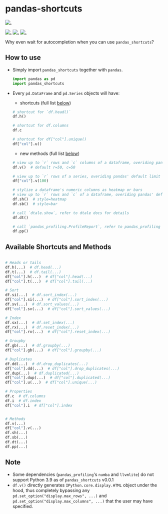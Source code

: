 # pandas-shortcuts

[![.](https://img.shields.io/static/v1?logo=github&label=maintainer&message=baogianghoangvu&color=violet)](https://github.com/baogianghoangvu)

[![.](https://img.shields.io/badge/version-0.0.1-informational)](https://github.com/baogianghoangvu/pandas-shortcuts/blob/main/pandas_shortcuts/__init__.py)
[![.](https://img.shields.io/badge/python-3.8-important)](https://github.com/python/cpython)
[![.](https://img.shields.io/badge/code%20style-black-black)](https://github.com/psf/black)

Why even wait for autocompletion when you can use `pandas_shortcuts`?

## How to use

- Simply import `pandas_shortcuts` together with `pandas`.

  ```Python
  import pandas as pd
  import pandas_shortcuts
  ```

- Every `pd.DataFrame` and `pd.Series` objects will have:

  - shortcuts (full list [below](#available-shortcuts-and-methods))

  ```Python
  # shortcut for `df.head()`
  df.h()

  # shortcut for df.columns
  df.c

  # shortcut for df["col"].unique()
  df["col"].u()
  ```

  - new methods (full list [below](#available-shortcuts-and-methods))

  ```Python
  # view up to `r` rows and `c` columns of a dataframe, overiding pandas' default limit
  df.v()  # default r=50, c=50

  # view up to `r` rows of a series, overiding pandas' default limit
  df["col"].v(100)

  # stylize a dataframe's numeric columns as heatmap or bars
  # view up to `r` rows and `c` of a dataframe, overiding pandas' default limit
  df.sh()  # style=heatmap
  df.sb()  # style=bar

  # call `dtale.show`, refer to dtale docs for details
  df.dt()

  # call `pandas_profiling.ProfileReport`, refer to pandas_profiling docs for details
  df.pp()
  ```

## Available Shortcuts and Methods

```Python

# Heads or tails
df.h(...)  # df.head(...)
df.t(...)  # df.tail(...)
df["col"].h(...)  # df["col"].head(...)
df["col"].t(...)  # df["col"].tail(...)

# Sort
df.si(...)  # df.sort_index(...)
df["col"].si(...)  # df["col"].sort_index(...)
df.sv(...)  # df.sort_values(...)
df["col"].sv(...)  # df["col"].sort_values(...)

# Index
df.sx(...)  # df.set_index(...)
df.rx(...)  # df.reset_index(...)
df["col"].rx(...)  # df["col"].reset_index(...)

# Groupby
df.gb(...)  # df.groupby(...)
df["col"].gb(...)  # df["col"].groupby(...)

# Duplicates
df.dd(...)  # df.drop_duplicates(...)
df["col"].dd(...)  # df["col"].drop_duplicates(...)
df.dup(...)  # df.duplicated(...)
df["col"].dup(...)  # df["col"].duplicated(...)
df["col"].u(...)  # df["col"].unique(...)

# Properties
df.c  # df.columns
df.i  # df.index
df["col"].i  # df["col"].index


# Methods
df.v(...)
df["col"].v(...)
df.sh(...)
df.sb(...)
df.dt(...)
df.pp(...)
```

## Note

- Some dependencies (`pandas_profiling`'s `numba` and `llvmlite`) do not support Python 3.9 as of `pandas_shortcuts` v0.0.1
- `df.v()` directly generates `IPython.core.display.HTML` object under the hood, thus completely bypassing any `pd.set_option("display.max_rows", ...)` and `pd.set_option("display.max_columns", ...)` that the user may have specified.
